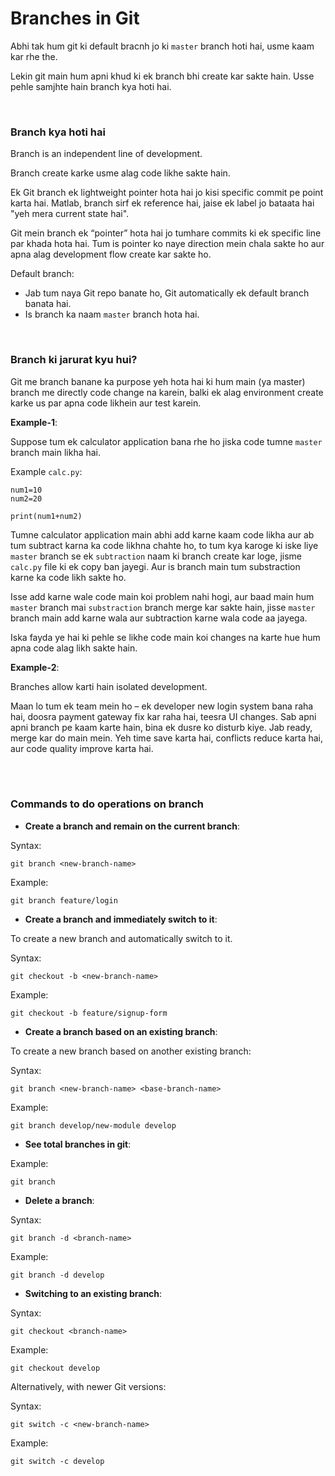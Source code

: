 # Branches in Git

Abhi tak hum git ki default bracnh jo ki ```master``` branch hoti hai, usme kaam kar rhe the.

Lekin git main hum apni khud ki ek branch bhi create kar sakte hain. Usse pehle samjhte hain branch kya hoti hai.

<br>

### Branch kya hoti hai

Branch is an independent line of development.

Branch create karke usme alag code likhe sakte hain.

Ek Git branch ek lightweight pointer hota hai jo kisi specific commit pe point karta hai. Matlab, branch sirf ek reference hai, jaise ek label jo bataata hai "yeh mera current state hai".

Git mein branch ek “pointer” hota hai jo tumhare commits ki ek specific line par khada hota hai. Tum is pointer ko naye direction mein chala sakte ho aur apna alag development flow create kar sakte ho.

Default branch:
- Jab tum naya Git repo banate ho, Git automatically ek default branch banata hai.
- Is branch ka naam ```master``` branch hota hai.

<br>

### Branch ki jarurat kyu hui?

Git me branch banane ka purpose yeh hota hai ki hum main (ya master) branch me directly code change na karein, balki ek alag environment create karke us par apna code likhein aur test karein.

**Example-1**:

Suppose tum ek calculator application bana rhe ho jiska code tumne ```master``` branch main likha hai.

Example ```calc.py```:
```
num1=10
num2=20

print(num1+num2)
```

Tumne calculator application main abhi add karne kaam code likha aur ab tum subtract karna ka code likhna chahte ho, to tum kya karoge ki iske liye ```master``` branch se ek ```subtraction``` naam ki branch create kar loge, jisme ```calc.py``` file ki ek copy ban jayegi. Aur is branch main tum substraction karne ka code likh sakte ho.

Isse add karne wale code main koi problem nahi hogi, aur baad main hum ```master``` branch mai ```substraction``` branch merge kar sakte hain, jisse ```master``` branch main add karne wala aur subtraction karne wala code aa jayega.

Iska fayda ye hai ki pehle se likhe code main koi changes na karte hue hum apna code alag likh sakte hain.

**Example-2**:

Branches allow karti hain isolated development. 

Maan lo tum ek team mein ho – ek developer new login system bana raha hai, doosra payment gateway fix kar raha hai, teesra UI changes. Sab apni apni branch pe kaam karte hain, bina ek dusre ko disturb kiye. Jab ready, merge kar do main mein. Yeh time save karta hai, conflicts reduce karta hai, aur code quality improve karta hai.

<br>
<br>

### Commands to do operations on branch

- **Create a branch and remain on the current branch**:

Syntax:
```
git branch <new-branch-name>
```

Example:
```
git branch feature/login
```

- **Create a branch and immediately switch to it**:

To create a new branch and automatically switch to it.

Syntax:
```
git checkout -b <new-branch-name>
```

Example:
```
git checkout -b feature/signup-form
```

- **Create a branch based on an existing branch**:

To create a new branch based on another existing branch:

Syntax:
```
git branch <new-branch-name> <base-branch-name>
```

Example:
```
git branch develop/new-module develop
```

- **See total branches in git**:

Example:
```
git branch
```

- **Delete a branch**:

Syntax:
```
git branch -d <branch-name>
```

Example:
```
git branch -d develop
```

- **Switching to an existing branch**:

Syntax:
```
git checkout <branch-name>
```

Example:
```
git checkout develop
```

Alternatively, with newer Git versions:

Syntax:
```
git switch -c <new-branch-name>
```

Example:
```
git switch -c develop
```

